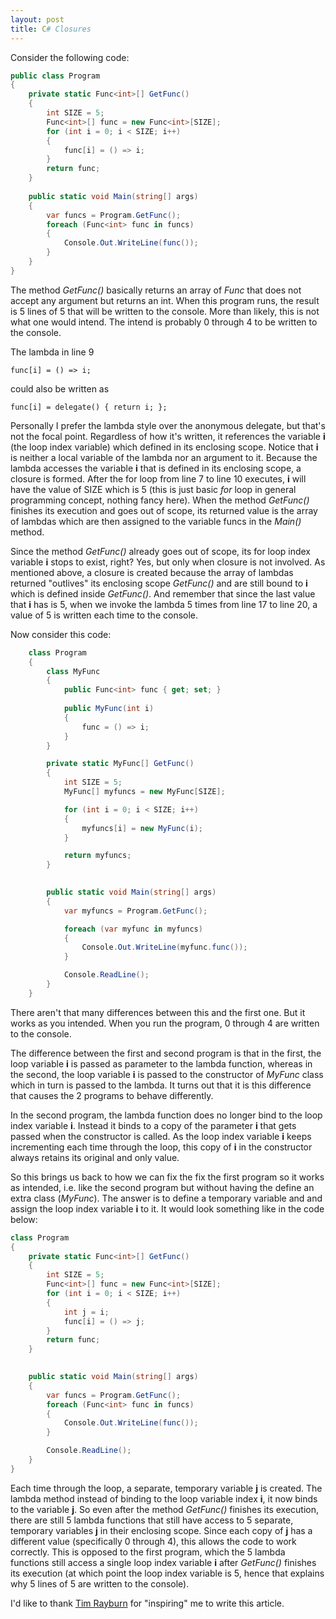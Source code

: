 ```yaml
---
layout: post
title: C# Closures
---
```


Consider the following code:

```csharp
public class Program
{
	private static Func<int>[] GetFunc()
	{
		int SIZE = 5;
		Func<int>[] func = new Func<int>[SIZE];
		for (int i = 0; i < SIZE; i++)
		{
			func[i] = () => i;
		}
		return func;
	}
	
	public static void Main(string[] args)
	{
		var funcs = Program.GetFunc();
		foreach (Func<int> func in funcs)
		{
			Console.Out.WriteLine(func());
		}          
	}
}
```

The method *GetFunc()* basically returns an array of *Func* that does not accept any argument but returns an int. When this program runs, the result is 5 lines of 5 that will be written to the console.  More than likely, this is not what one would intend.  The intend is probably 0 through 4 to be written to the console.    

The lambda in line 9

    func[i] = () => i;

could also be written as

    func[i] = delegate() { return i; };

Personally I prefer the lambda style over the anonymous delegate, but that's not the focal point.  Regardless of how it's written, it references the variable **i** (the loop index variable) which defined in its enclosing scope.  Notice that **i** is neither a local variable of the lambda nor an argument to it.  Because the lambda accesses the variable **i** that is defined in its enclosing scope, a closure is formed.  After the for loop from line 7 to line 10 executes, **i** will have the value of SIZE which is 5 (this is just basic *for* loop in general programming concept, nothing fancy here). When the method *GetFunc()* finishes its execution and goes out of scope, its returned value is the array of lambdas which are then assigned to the variable funcs in the *Main()* method.

Since the method *GetFunc()* already goes out of scope, its for loop index variable **i** stops to exist, right?  Yes, but only when closure is not involved.  As mentioned above, a closure is created because the array of lambdas returned "outlives" its enclosing scope *GetFunc()* and are still bound to **i** which is defined inside *GetFunc()*.  And remember that since the last value that **i** has is 5, when we invoke the lambda 5 times from line 17 to line 20, a value of 5 is written each time to the console.

Now consider this code:

```csharp
	class Program
	{
		class MyFunc
		{
			public Func<int> func { get; set; }
	   
			public MyFunc(int i)
			{
				func = () => i;
			}
		}

		private static MyFunc[] GetFunc()
		{
			int SIZE = 5;
			MyFunc[] myfuncs = new MyFunc[SIZE];

			for (int i = 0; i < SIZE; i++)
			{
				myfuncs[i] = new MyFunc(i);
			}

			return myfuncs;
		}

	
		public static void Main(string[] args)
		{
			var myfuncs = Program.GetFunc();            

			foreach (var myfunc in myfuncs)
			{
				Console.Out.WriteLine(myfunc.func());
			}

			Console.ReadLine();
		}
	}
```

There aren't that many differences between this and the first one.  But it works as you intended.  When you run the program, 0 through 4 are written to the console.

The difference between the first and second program is that in the first, the loop variable **i** is passed as parameter to the lambda function, whereas in the second, the loop variable **i** is passed to the constructor of *MyFunc* class which in turn is passed to the lambda.  It turns out that it is this difference that causes the 2 programs to behave differently.

In the second program, the lambda function does no longer bind to the loop index variable **i**.  Instead it binds to a copy of the parameter **i** that gets passed when the constructor is called.  As the loop index variable **i** keeps incrementing each time through the loop, this copy of **i** in the constructor always retains its original and only value.   

So this brings us back to how we can fix the fix the first program so it works as intended, i.e. like the second program but without having the define an extra class (*MyFunc*).  The answer is to define a temporary variable and and assign the loop index variable **i** to it.  It would look something like in the code below:

```csharp
class Program
{
    private static Func<int>[] GetFunc()
    {
        int SIZE = 5;
        Func<int>[] func = new Func<int>[SIZE];
        for (int i = 0; i < SIZE; i++)
        {
            int j = i;
            func[i] = () => j;
        }
        return func;
    }

    
    public static void Main(string[] args)
    {
        var funcs = Program.GetFunc();
        foreach (Func<int> func in funcs)
        {
            Console.Out.WriteLine(func());
        }

        Console.ReadLine();
    }
}
```

Each time through the loop, a separate, temporary variable **j** is created.  The lambda method instead of binding to the loop variable index **i**, it now binds to the variable **j**.  So even after the method *GetFunc()* finishes its execution, there are still 5 lambda functions that still have access to 5 separate, temporary variables **j** in their enclosing scope.  Since each copy of **j** has a different value (specifically 0 through 4), this allows the code to work correctly.  This is opposed to the first program, which the 5 lambda functions still access a single loop index variable **i** after *GetFunc()* finishes its execution (at which point the loop index variable is 5, hence that explains why 5 lines of 5 are written to the console).

I'd like to thank [Tim Rayburn](http://timrayburn.net/) for "inspiring" me to write this article.